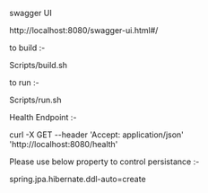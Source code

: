 swagger UI

http://localhost:8080/swagger-ui.html#/

to build :-

Scripts/build.sh

to run :-

Scripts/run.sh


Health Endpoint :-

curl -X GET --header 'Accept: application/json' 'http://localhost:8080/health'

Please use below property to control persistance :-

spring.jpa.hibernate.ddl-auto=create